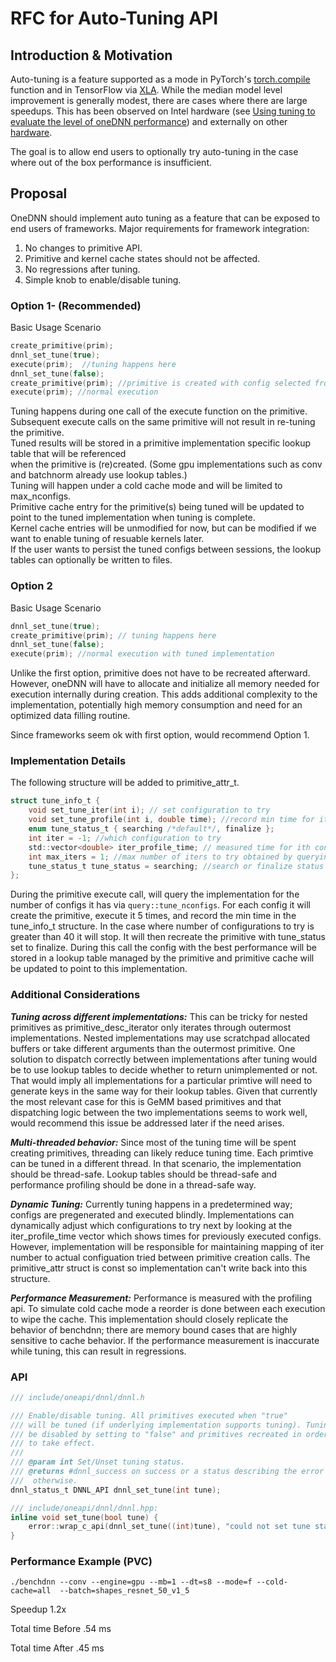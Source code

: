 # RFC for Auto-Tuning API

## Introduction & Motivation

Auto-tuning is a feature supported as a mode in PyTorch's [torch.compile](https://pytorch.org/docs/stable/generated/torch.compile.html) function 
and in TensorFlow via [XLA](https://github.com/sourcecode369/tensorflow-1/blob/9f446aba8aaeb2b3c4c6e5ba1ab4cf31494b8a64/tensorflow/compiler/xla/service/gpu/gpu_conv_algorithm_picker.cc#L279).
While the median model level improvement is generally modest, there are cases where there are 
large speedups. This has been observed on Intel hardware (see [Using tuning to evaluate the level of oneDNN performance](https://github.com/intel-innersource/libraries.performance.math.onednn/pull/5931)) 
and externally on other [hardware](https://mangpo.net/papers/xla-autotuning-pact2021.pdf).

The goal is to allow end users to optionally try auto-tuning in the case where out of the
box performance is insufficient.

## Proposal
OneDNN should implement auto tuning as a feature that can be exposed to end users of frameworks.
Major requirements for framework integration:
1) No changes to primitive API.
2) Primitive and kernel cache states should not be affected.
3) No regressions after tuning.
4) Simple knob to enable/disable tuning.

### Option 1- (Recommended)
Basic Usage Scenario
```c
create_primitive(prim); 
dnnl_set_tune(true);   
execute(prim);  //tuning happens here
dnnl_set_tune(false); 
create_primitive(prim); //primitive is created with config selected from tuning
execute(prim); //normal execution
```
Tuning happens during one call of the execute function on the primitive. 
Subsequent execute calls on the same primitive will not result in re-tuning the primitive.  
Tuned results will be stored in a primitive implementation specific lookup table that will be referenced  
when the primitive is (re)created. (Some gpu implementations such as conv and batchnorm already use lookup tables.)  
Tuning will happen under a cold cache mode and will be limited to max_nconfigs.  
Primitive cache entry for the primitive(s) being tuned will be updated to point to the tuned implementation when tuning is complete.  
Kernel cache entries will be unmodified for now, but can be modified if we want to enable tuning of resuable kernels later.  
If the user wants to persist the tuned configs between sessions, the lookup tables can optionally be written to files.  

### Option 2
Basic Usage Scenario
```c
dnnl_set_tune(true);   
create_primitive(prim); // tuning happens here
dnnl_set_tune(false); 
execute(prim); //normal execution with tuned implementation
```
Unlike the first option, primitive does not have to be recreated afterward.
However, oneDNN will have to allocate and initialize all memory needed for execution internally during creation.
This adds additional complexity to the implementation, potentially high memory consumption
and need for an optimized data filling routine.

Since frameworks seem ok with first option, would recommend Option 1.

### Implementation Details
The following structure will be added to primitive_attr_t.
```c
struct tune_info_t {
    void set_tune_iter(int i); // set configuration to try
    void set_tune_profile(int i, double time); //record min time for ith configuration 
    enum tune_status_t { searching /*default*/, finalize }; 
    int iter = -1; //which configuration to try
    std::vector<double> iter_profile_time; // measured time for ith configuration
    int max_iters = 1; //max number of iters to try obtained by querying implementation
    tune_status_t tune_status = searching; //search or finalize status
};
```
During the primitive execute call, will query the implementation for the number of configs it has via
`query::tune_nconfigs`.  For each config it will create the primitive, execute it 5 times, and record the min
time in the tune_info_t structure. In the case where number of configurations to try is greater than 40 it will stop.
It will then recreate the primitive with tune_status set to finalize. During this call the config with the best 
performance will be stored in a lookup table managed by the primitive and primitive cache will be updated to point
to this implementation.

### Additional Considerations
***Tuning across different implementations:*** This can be tricky for nested primitives as primitive_desc_iterator only 
iterates through outermost implementations. Nested implementations may use scratchpad allocated buffers or take 
different arguments than the outermost primitive. One solution to dispatch correctly between implementations after 
tuning would be to use lookup tables to decide whether to return unimplemented or not. That would imply 
all implementations for a particular primtive will need to generate keys in the same way for their lookup tables. 
Given that currently the most relevant case for this is GeMM based primitives and that dispatching logic between 
the two implementations seems to work well, would recommend this issue be addressed later if the need arises.

***Multi-threaded behavior:*** Since most of the tuning time will be spent creating primitives, threading can 
likely  reduce tuning time. Each primtive can be tuned in a different thread. In that scenario,
the implementation should be thread-safe. Lookup tables should be thread-safe and performance profiling should
be done in a thread-safe way.

***Dynamic Tuning:*** Currently tuning happens in a predetermined way; configs are pregenerated and executed blindly.
Implementations can dynamically adjust which configurations to try next by looking at the iter_profile_time vector which
shows times for previously executed configs. However, implementation will be responsible for maintaining mapping of iter
number to actual configuation tried between primitive creation calls. The primitive_attr struct is const so implementation can't
write back into this structure.

***Performance Measurement:*** Performance is measured with the profiling api. To simulate cold cache mode a reorder is done
between each execution to wipe the cache. This implementation should closely replicate the behavior of benchdnn; there
are memory bound cases that are highly sensitive to cache behavior. If the performance measurement is inaccurate while
tuning, this can result in regressions.



### API

```c
/// include/oneapi/dnnl/dnnl.h

/// Enable/disable tuning. All primitives executed when "true"
/// will be tuned (if underlying implementation supports tuning). Tuning must 
/// be disabled by setting to "false" and primitives recreated in order for tuned implementations 
/// to take effect.
///
/// @param int Set/Unset tuning status.
/// @returns #dnnl_success on success or a status describing the error
///  otherwise.
dnnl_status_t DNNL_API dnnl_set_tune(int tune);
```

```c++
/// include/oneapi/dnnl/dnnl.hpp:
inline void set_tune(bool tune) {
    error::wrap_c_api(dnnl_set_tune((int)tune), "could not set tune status");
}

```

### Performance Example (PVC)
`./benchdnn --conv --engine=gpu --mb=1 --dt=s8 --mode=f --cold-cache=all  --batch=shapes_resnet_50_v1_5` 

Speedup 1.2x  

Total time Before .54 ms

Total time After  .45 ms  
